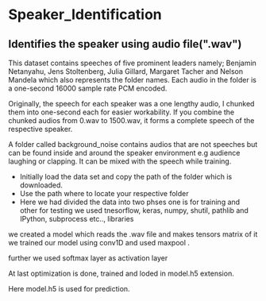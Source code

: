 # Speaker_Identification
## Identifies the speaker using audio file(".wav")

This dataset contains speeches of five prominent leaders namely; Benjamin Netanyahu, Jens Stoltenberg, Julia Gillard, Margaret
Tacher and Nelson Mandela which also represents the folder names. Each audio in the folder is a one-second 16000 sample rate PCM encoded.

Originally, the speech for each speaker was a one lengthy audio, I chunked them into one-second each for easier workability. If you combine the chunked audios from 0.wav to 1500.wav, it forms a complete speech of the respective speaker.

A folder called background_noise contains audios that are not speeches but can be found inside and around the speaker environment e.g audience laughing or clapping. It can be mixed with the speech while training.

- Initially load the data set and copy the path of the folder which is downloaded.
- Use the path where to locate your respective folder
- Here we had divided the data into two phses one is for training and other for testing
we used tnesorflow, keras, numpy, shutil, pathlib and IPython, subprocess etc.., libraries 

we created a model which reads the .wav file and makes tensors matrix of it  we trained our model using conv1D and used maxpool .

further we used softmax layer as activation layer

At last optimization is done, trained and loded in model.h5 extension.

Here model.h5 is used for prediction.

